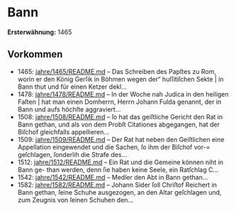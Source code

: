 # Bann

**Ersterwähnung:** 1465

## Vorkommen
- 1465: [jahre/1465/README.md](../jahre/1465/README.md) – Das Schreiben des Papſtes zu Rom, worin er den
König Gerſik in Böhmen wegen der“ huſſitiſchen Sekte |
in Bann thut und für einen Ketzer dekl...
- 1478: [jahre/1478/README.md](../jahre/1478/README.md) – In der Woche nah Judica in den heiligen Faſten |
hat man einen Domherrn, Herrn Johann Fulda genannt,
der in Bann und aufs höchſte aggraviert...
- 1508: [jahre/1508/README.md](../jahre/1508/README.md) – ſo hat das geiſtliche Gericht den
Rat in Bann gethan, und als von dem Probſt Citationes
abgegangen, hat der Biſchof gleichfalls appellieren...
- 1509: [jahre/1509/README.md](../jahre/1509/README.md) – Der Rat hat neben den Geiſtlichen eine Appellation
eingewendet und die Sachen, ſo ihm der Biſchof vor-=
geſchlagen, ſonderlih die Strafe des...
- 1512: [jahre/1512/README.md](../jahre/1512/README.md) – Ein Rat und die Gemeine können niht in Bann ge-
than werden, denn ſie haben keine Seele, ein Ratſchlag
C...
- 1542: [jahre/1542/README.md](../jahre/1542/README.md) – Medler den Abt in Bann gethan...
- 1582: [jahre/1582/README.md](../jahre/1582/README.md) – Johann Sider ſoll Chriſtof Reichert
in Bann gethan, ſeine Schuhe ausgezogen, an den Altar
geſchlagen und, zum Zeugnis von ſeinen Schuhen den...
